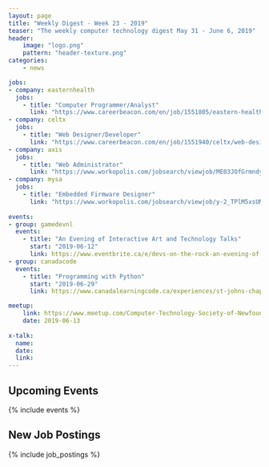 ```yaml
---
layout: page
title: "Weekly Digest - Week 23 - 2019"
teaser: "The weekly computer technology digest May 31 - June 6, 2019"
header:            
    image: "logo.png"
    pattern: "header-texture.png"
categories:
    - news

jobs:
- company: easternhealth
  jobs:
    - title: "Computer Programmer/Analyst"
      link: "https://www.careerbeacon.com/en/job/1551805/eastern-health/computer-programmer-analyst-4-positions-repost/st-john-s"
- company: celtx
  jobs:
    - title: "Web Designer/Developer"
      link: "https://www.careerbeacon.com/en/job/1551940/celtx/web-designer-developer/st-john-s"
- company: axis
  jobs:
    - title: "Web Administrator"
      link: "https://www.workopolis.com/jobsearch/viewjob/ME03JOfGrmndynKhhR-82oBVVC8c3EthTdHkO3-Bq7wHhEMv5mMmAA"
- company: mysa
  jobs:
    - title: "Embedded Firmware Designer"
      link: "https://www.workopolis.com/jobsearch/viewjob/y-2_TPlM5xsUMxQz2u4TlhlnlgiBTS5WOuZWmi8UJgza8Kf0R-uoGQ"
 
events:
- group: gamedevnl
  events:
    - title: "An Evening of Interactive Art and Technology Talks"
      start: "2019-06-12"
      link: https://www.eventbrite.ca/e/devs-on-the-rock-an-evening-of-interactive-art-and-technology-talks-tickets-61971753182
- group: canadacode
  events:
    - title: "Programming with Python"
      start: "2019-06-29"
      link: https://www.canadalearningcode.ca/experiences/st-johns-chapter-kids-learning-code-programming-with-python/

meetup:
    link: https://www.meetup.com/Computer-Technology-Society-of-Newfoundland-and-Labrador/events/rpdzmpyzjbrb/
    date: 2019-06-13
  
x-talk:
  name:
  date: 
  link: 
---
```


## Upcoming Events
{% include events %}

## New Job Postings
{% include job_postings %}
